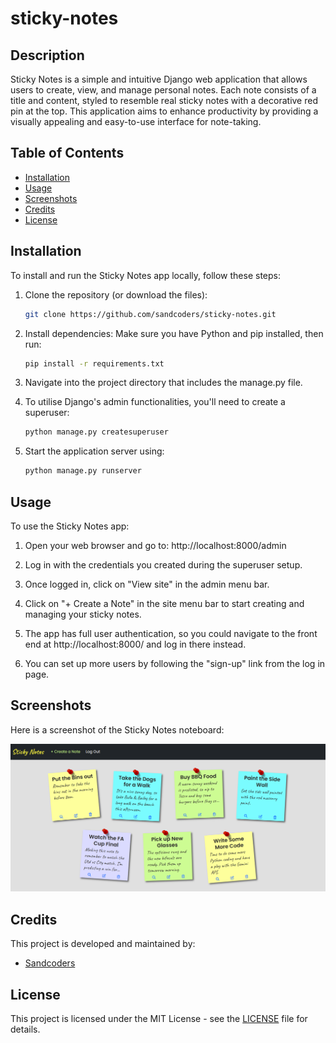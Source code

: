 # sticky-notes

## Description

Sticky Notes is a simple and intuitive Django web application that allows users to create, view, and manage personal notes. Each note consists of a title and content, styled to resemble real sticky notes with a decorative red pin at the top. This application aims to enhance productivity by providing a visually appealing and easy-to-use interface for note-taking.

## Table of Contents

- [Installation](#installation)
- [Usage](#usage)
- [Screenshots](#screenshots)
- [Credits](#credits)
- [License](#license)

## Installation

To install and run the Sticky Notes app locally, follow these steps:

1. Clone the repository (or download the files):
    ```sh
    git clone https://github.com/sandcoders/sticky-notes.git
    ```
    
2. Install dependencies: Make sure you have Python and pip installed, then run:
    ```sh
    pip install -r requirements.txt
    ```  

3. Navigate into the project directory that includes the manage.py file.

4. To utilise Django's admin functionalities, you'll need to create a superuser:
    ```sh
    python manage.py createsuperuser
    ```

5. Start the application server using:
    ```sh  
    python manage.py runserver
    ```

## Usage

To use the Sticky Notes app:

1. Open your web browser and go to: http://localhost:8000/admin

2. Log in with the credentials you created during the superuser setup.

3. Once logged in, click on "View site" in the admin menu bar.

4. Click on "+ Create a Note" in the site menu bar to start creating and managing your sticky notes.

5. The app has full user authentication, so you could navigate to the front end at http://localhost:8000/ and log in there instead.

6. You can set up more users by following the "sign-up" link from the log in page.

## Screenshots

Here is a screenshot of the Sticky Notes noteboard:

![Sticky Notes Noteboard](sticky-notes-noteboard.png)

## Credits

This project is developed and maintained by:

- [Sandcoders](https://github.com/sandcoders)

## License

This project is licensed under the MIT License - see the [LICENSE](https://github.com/git/git-scm.com/blob/main/MIT-LICENSE.txt) file for details.
